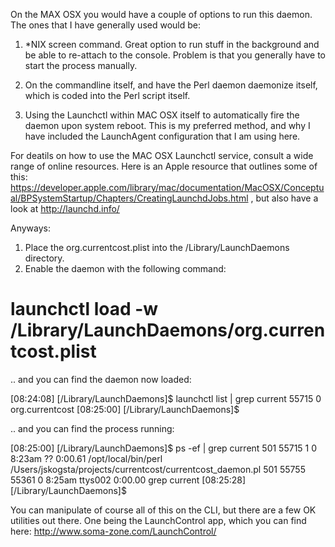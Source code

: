 On the MAX OSX you would have a couple of options to run this daemon. The ones that I have generally used would be: 

1) *NIX screen command. Great option to run stuff in the background and be able to re-attach to the console. Problem is that you generally have to start the process manually.

2) On the commandline itself, and have the Perl daemon daemonize itself, which is coded into the Perl script itself. 

3) Using the Launchctl within MAC OSX itself to automatically fire the daemon upon system reboot. This is my preferred method, and why I have included the LaunchAgent configuration that I am using here. 

For deatils on how to use the MAC OSX Launchctl service, consult a wide range of online resources. Here is an Apple resource that outlines some of this: https://developer.apple.com/library/mac/documentation/MacOSX/Conceptual/BPSystemStartup/Chapters/CreatingLaunchdJobs.html , but also have a look at http://launchd.info/

Anyways: 

1) Place the org.currentcost.plist into the /Library/LaunchDaemons directory.
2) Enable the daemon with the following command: 

# launchctl load -w /Library/LaunchDaemons/org.currentcost.plist

.. and you can find the daemon now loaded: 

[08:24:08] [/Library/LaunchDaemons]$ launchctl list | grep current
55715	0	org.currentcost
[08:25:00] [/Library/LaunchDaemons]$

.. and you can find the process running: 

[08:25:00] [/Library/LaunchDaemons]$ ps -ef | grep current
  501 55715     1   0  8:23am ??         0:00.61 /opt/local/bin/perl /Users/jskogsta/projects/currentcost/currentcost_daemon.pl
  501 55755 55361   0  8:25am ttys002    0:00.00 grep current
[08:25:28] [/Library/LaunchDaemons]$

You can manipulate of course all of this on the CLI, but there are a few OK utilities out there. One being the LaunchControl app, which you can find here: http://www.soma-zone.com/LaunchControl/